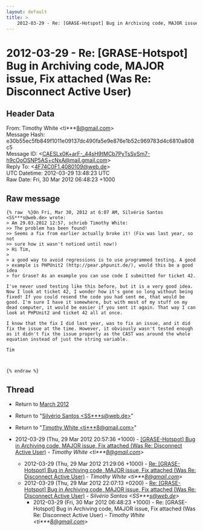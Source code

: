 ```yaml
---
layout: default
title: >
    2012-03-29 - Re: [GRASE-Hotspot] Bug in Archiving code, MAJOR issue, Fix attached (Was Re: Disconnect Active User)
---
```


# 2012-03-29 - Re: [GRASE-Hotspot] Bug in Archiving code, MAJOR issue, Fix attached (Was Re: Disconnect Active User)

## Header Data

From: Timothy White \<ti***8@gmail.com\><br>
Message Hash: e30b55ec5fb849f1011e09137dc490fa5e9e876e1b52c969783d4c6810a808c5<br>
Message ID: \<CAESLx0K+arF-_44sH9tMCb7PyTsSvSm7-h9cOoOSNP5AS+cNxA@mail.gmail.com\><br>
Reply To: \<4F74C0F1.4080109@web.de\><br>
UTC Datetime: 2012-03-29 13:48:23 UTC<br>
Raw Date: Fri, 30 Mar 2012 06:48:23 +1000<br>

## Raw message

```
{% raw  %}On Fri, Mar 30, 2012 at 6:07 AM, Silvério Santos <SS***s@web.de> wrote:
> Am 29.03.2012 12:57, schrieb Timothy White:
>> The problem has been found!
>> Seems a fix from earlier actually broke it! (Fix was last year, so not
>> sure how it wasn't noticed until now!)
> Hi Tim,
>
> a good way to avoid regressions is to use programmed testing. A good
> example is PHPUnit2 (http://pear.phpunit.de/), would this be a good idea
> for Grase? As an example you can use code I submitted for ticket 42.

I've never used testing like this before, but it is a very good idea.
Now I look at ticket 42, I wonder how it's gone so long without being
fixed! If you could resend the code you had sent me, that would be
good. I'm sure I have it somewhere, but with most of my stuff on my
dead computer, it would be easier if you sent it again. That way I can
look at PHPUnit2 and ticket 42 all at once.

I know that the fix I did last year, was to fix an issue, and it did
fix the issue at the time. However, it obviously wasn't tested enough
as it didn't fix the issue properly as the CAST was around the whole
equation instead of just the string variable.

Tim



{% endraw %}
```

## Thread

+ Return to [March 2012](/archive/2012/03)

+ Return to "[Silvério Santos <SS***s<span>@</span>web.de>](/authors/ss___s_at_web_de)"
+ Return to "[Timothy White <ti***8<span>@</span>gmail.com>](/authors/ti___8_at_gmail_com)"

+ 2012-03-29 (Thu, 29 Mar 2012 20:57:36 +1000) - [[GRASE-Hotspot] Bug in Archiving code, MAJOR issue, Fix attached (Was Re:  Disconnect Active User)](/archive/2012/03/b64b2142db79aa82a3bc6314c1ace86a570125148c18c6500036f18beb58a757) - _Timothy White \<ti***8@gmail.com\>_
  + 2012-03-29 (Thu, 29 Mar 2012 21:29:06 +1000) - [Re: [GRASE-Hotspot] Bug in Archiving code, MAJOR issue, Fix attached (Was Re: Disconnect Active User)](/archive/2012/03/0b7f2c233fd4ac0d9d214a99371b07c167c7c078659dda28e397d2f8c2635f76) - _Timothy White \<ti***8@gmail.com\>_
  + 2012-03-29 (Thu, 29 Mar 2012 22:07:13 +0200) - [Re: [GRASE-Hotspot] Bug in Archiving code, MAJOR issue, Fix attached (Was Re:  Disconnect Active User)](/archive/2012/03/68cfda5a5b7fa32e4b05fd0e43fe7dc3ecd83999f7be9c983fe6670e1578f26f) - _Silvério Santos \<SS***s@web.de\>_
    + 2012-03-29 (Fri, 30 Mar 2012 06:48:23 +1000) - Re: [GRASE-Hotspot] Bug in Archiving code, MAJOR issue, Fix attached (Was Re: Disconnect Active User) - _Timothy White \<ti***8@gmail.com\>_

